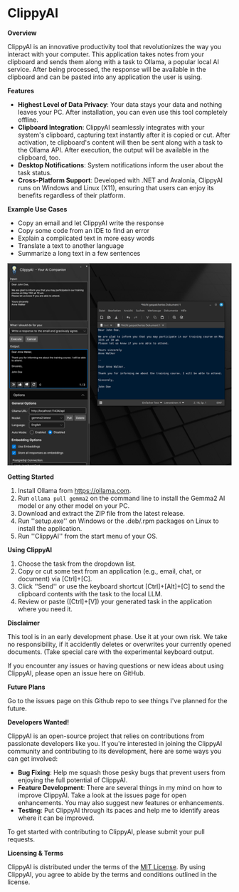 **ClippyAI**
================

**Overview**

ClippyAI is an innovative productivity tool that revolutionizes the way you interact with your computer. This
application takes notes from your clipboard and sends them along with a task to Ollama, a popular local AI service.
After being processed, the response will be available in the clipboard and can be pasted into any application the user is using.

**Features**

* **Highest Level of Data Privacy**: Your data stays your data and nothing leaves your PC. After installation, you can
even use this tool completely offline.
* **Clipboard Integration**: ClippyAI seamlessly integrates with your system's clipboard, capturing text instantly
after it is copied or cut. After activation, te clipboard's content will then be sent along with a task to the Ollama API. After execution, the output will be available in the clipboard, too.
* **Desktop Notifications**: System notifications inform the user about the task status.
* **Cross-Platform Support**: Developed with .NET and Avalonia, ClippyAI runs on Windows and Linux (X11), ensuring that users can enjoy its benefits regardless of their platform.

**Example Use Cases**

* Copy an email and let ClippyAI write the response
* Copy some code from an IDE to find an error
* Explain a compilcated text in more easy words
* Translate a text to another language
* Summarize a long text in a few sentences

![Clippy Example](./Images/clippy.png)

**Getting Started**

1. Install Ollama from https://ollama.com.
2. Run `ollama pull gemma2` on the command line to install the Gemma2 AI model or any other model on your PC.
3. Download and extract the ZIP file from the latest release.
4. Run ''setup.exe'' on Windows or the .deb/.rpm packages on Linux to install the application.
5. Run ''ClippyAI'' from the start menu of your OS.

**Using ClippyAI**

1. Choose the task from the dropdown list.
2. Copy or cut some text from an application (e.g., email, chat, or document) via [Ctrl]+[C].
3. Click ''Send'' or use the keyboard shortcut [Ctrl]+[Alt]+[C] to send the clipboard contents with the task to the local LLM.
4. Review or paste ([Ctrl]+[V]) your generated task in the application where you need it.

**Disclaimer**

This tool is in an early development phase. Use it at your own risk. We take no responsibility, if it accidently deletes or overwrites your currently opened documents. (Take special care with the experimental keyboard output.

If you encounter any issues or having questions or new ideas about using ClippyAI, please open an issue here on GitHub.

**Future Plans**

Go to the issues page on this Github repo to see things I've planned for the future.


**Developers Wanted!**

ClippyAI is an open-source project that relies on contributions from passionate developers like you. If you're interested in joining the ClippyAI community and contributing to its development, here are some ways you can get
involved:

* **Bug Fixing**: Help me squash those pesky bugs that prevent users from enjoying the full potential of ClippyAI.
* **Feature Development**: There are several things in my mind on how to improve ClippyAI. Take a look at the issues page for open enhancements. You may also suggest new features or enhancements.
* **Testing**: Put ClippyAI through its paces and help me to identify areas where it can be improved.

To get started with contributing to ClippyAI, please submit your pull requests.

**Licensing & Terms**

ClippyAI is distributed under the terms of the [MIT License](/LICENSE.md). By using ClippyAI, you agree to abide by
the terms and conditions outlined in the license.

